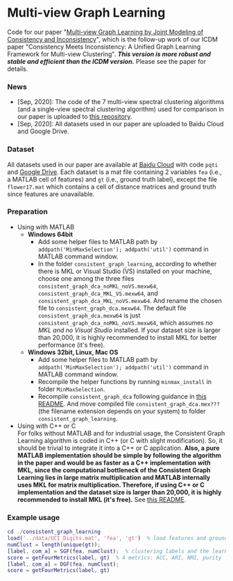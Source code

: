 # Multi-view Graph Learning
Code for our paper "[Multi-view Graph Learning by Joint Modeling of Consistency and Inconsistency](https://arxiv.org/abs/2008.10208)", which is the follow-up work of our ICDM paper "Consistency Meets Inconsistency: A Unified Graph Learning Framework for Multi-view Clustering". ***This version is more robust and stable and efficient than the ICDM version.*** Please see the paper for details. 

### News
* [Sep, 2020]: The code of the 7 multi-view spectral clustering algorithms (and a single-view spectral clustering algorithm) used for comparison in our paper is uploaded to [this repository](https://github.com/youweiliang/Multi-view_Clustering). 
* [Sep, 2020]: All datasets used in our paper are uploaded to Baidu Cloud and Google Drive. 

### Dataset
All datasets used in our paper are available at [Baidu Cloud](https://pan.baidu.com/s/1bAfDcgH3NguqWM6saDTv1g) with code `pqti` and [Google Drive](https://drive.google.com/drive/folders/1UtjL0Og7ALs9AJq9XnkdrYUmr5rudCyk?usp=sharing). Each dataset is a mat file containing 2 variables `fea` (i.e., a MATLAB cell of features) and `gt` (i.e., ground truth label), except the file `flower17.mat` which contains a cell of distance matrices and ground truth since features are unavailable. 

### Preparation
* Using with MATLAB
  * **Windows 64bit**
    * Add some helper files to MATLAB path by `addpath('MinMaxSelection'); addpath('util')` command in MATLAB command window.
    * In the folder `consistent_graph_learning`, according to whether there is MKL or Visual Studio (VS) installed on your machine, choose one among the three files `consistent_graph_dca_noMKL_noVS.mexw64`, `consistent_graph_dca_MKL_VS.mexw64`, and `consistent_graph_dca_MKL_noVS.mexw64`. And rename the chosen file to `consistent_graph_dca.mexw64`. The default file `consistent_graph_dca.mexw64` is just `consistent_graph_dca_noMKL_noVS.mexw64`, which assumes _no MKL and no Visual Studio_ installed. If your dataset size is larger than 20,000, it is highly recommended to install MKL for better performance (it's free).
  * **Windows 32bit, Linux, Mac OS**  
    - Add some helper files to MATLAB path by `addpath('MinMaxSelection'); addpath('util')` command in MATLAB command window.
    - Recompile the helper functions by running `minmax_install` in folder `MinMaxSelection`.
    - Recompile `consistent_graph_dca` following guidance in [this README](https://github.com/youweiliang/Multi-view_Graph_Learning/tree/master/graph_learning_cpp). And move compiled file `consistent_graph_dca.mex???` (the filename extension depends on your system) to folder `consistent_graph_learning`.
* Using with C++ or C  
For folks without MATLAB and for industrial usage, the Consistent Graph Learning algorithm is coded in C++ (or C with slight modification). So, it should be trivial to integrate it into a C++ or C application. **Also, a pure MATLAB implementation should be simple by following the algorithm in the paper and would be as faster as a C++ implementation _with_ MKL, since the computational bottleneck of the Consistent Graph Learning lies in large matrix multiplication and MATLAB internally uses MKL for matrix multiplication. Therefore, if using C++ or C implementation and the dataset size is larger than 20,000, it is highly recommended to install MKL (it's free).** See [this README](https://github.com/youweiliang/Multi-view_Graph_Learning/tree/master/graph_learning_cpp).

### Example usage
```MATLAB
cd ./consistent_graph_learning
load('../data/UCI_Digits.mat', 'fea', 'gt')  % load features and ground truth
numClust = length(unique(gt)); 
[label, com_a] = SGF(fea, numClust);  % clustering labels and the learned consistent graph
score = getFourMetrics(label, gt)  % 4 metrics: ACC, ARI, NMI, purity
[label, com_a] = DGF(fea, numClust);
score = getFourMetrics(label, gt)
```
